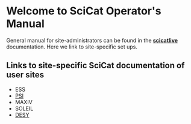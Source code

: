 # Welcome to SciCat Operator's Manual

General manual for site-administrators can be found in the [**scicatlive**](https://www.scicatproject.org/scicatlive/latest/) documentation. Here we link to site-specific set ups. 

## Links to site-specific SciCat documentation of user sites

* ESS
* [PSI](../sites/PSI/index.md)
* MAXIV
* SOLEIL
* [DESY](../sites/DESY/index.md)


